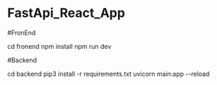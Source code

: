 # FastApi_React_App

#FronEnd

cd fronend
npm install
npm run dev

#Backend

cd backend
pip3 install -r requirements.txt
uvicorn main:app --reload



